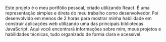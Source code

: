 Este projeto é o meu portfólio pessoal, criado utilizando React. É uma representação simples e direta do meu trabalho como desenvolvedor. Foi desenvolvido em menos de 2 horas para mostrar minha habilidade em construir aplicações web utilizando uma das principais bibliotecas JavaScript. Aqui você encontrará informações sobre mim, meus projetos e habilidades técnicas, tudo organizado de forma clara e acessível.
